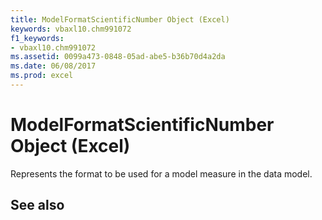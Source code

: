 ```yaml
---
title: ModelFormatScientificNumber Object (Excel)
keywords: vbaxl10.chm991072
f1_keywords:
- vbaxl10.chm991072
ms.assetid: 0099a473-0848-05ad-abe5-b36b70d4a2da
ms.date: 06/08/2017
ms.prod: excel
---
```



# ModelFormatScientificNumber Object (Excel)

Represents the format to be used for a model measure in the data model.


## See also




